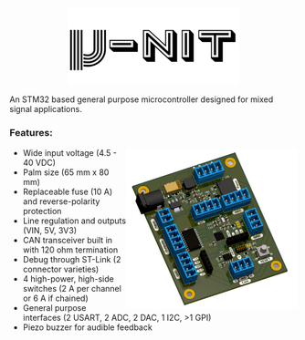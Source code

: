 <p align="center">
  <img src="media/logo.png" width="300">
</p>

An STM32 based general purpose microcontroller designed for mixed signal applications. 

### Features:

  <img src="media/u-nit.png" width="300" align="right">

- Wide input voltage (4.5 - 40 VDC)
- Palm size (65 mm x 80 mm)
- Replaceable fuse (10 A) and reverse-polarity protection
- Line regulation and outputs (VIN, 5V, 3V3)
- CAN transceiver built in with 120 ohm termination
- Debug through ST-Link (2 connector varieties)
- 4 high-power, high-side switches (2 A per channel or 6 A if chained)
- General purpose interfaces (2 USART, 2 ADC, 2 DAC, 1 I2C, >1 GPI)
- Piezo buzzer for audible feedback
